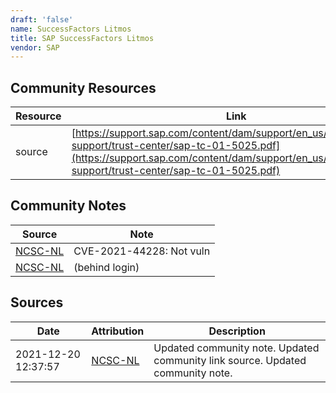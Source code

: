 ```yaml
---
draft: 'false'
name: SuccessFactors Litmos
title: SAP SuccessFactors Litmos
vendor: SAP
---
```



## Community Resources
| Resource | Link |
| --- | --- |
| source | [https://support.sap.com/content/dam/support/en_us/library/ssp/my-support/trust-center/sap-tc-01-5025.pdf](https://support.sap.com/content/dam/support/en_us/library/ssp/my-support/trust-center/sap-tc-01-5025.pdf) |

## Community Notes
| Source | Note |
| --- | --- |
| [NCSC-NL](https://github.com/NCSC-NL/log4shell/blob/main/software/README.md) | CVE-2021-44228: Not vuln </ul> |
| [NCSC-NL](https://github.com/NCSC-NL/log4shell/blob/main/software/README.md) | (behind login) |

## Sources
| Date | Attribution | Description |
| --- | --- | --- |
| 2021-12-20 12:37:57 | [NCSC-NL](https://github.com/NCSC-NL/log4shell/blob/main/software/README.md) | Updated community note. Updated community link source. Updated community note.  |

